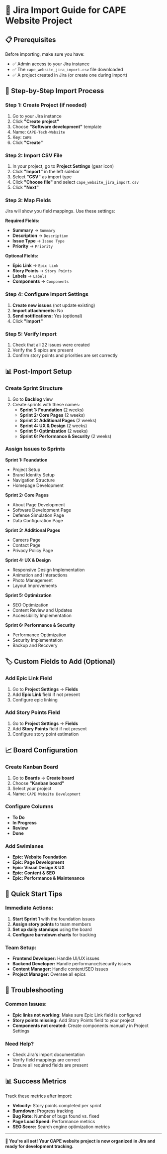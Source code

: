 # 🚀 Jira Import Guide for CAPE Website Project

## 📋 Prerequisites

Before importing, make sure you have:
- ✅ Admin access to your Jira instance
- ✅ The `cape_website_jira_import.csv` file downloaded
- ✅ A project created in Jira (or create one during import)

## 🎯 Step-by-Step Import Process

### **Step 1: Create Project (if needed)**
1. Go to your Jira instance
2. Click **"Create project"**
3. Choose **"Software development"** template
4. Name: `CAPE-Tech-Website`
5. Key: `CAPE`
6. Click **"Create"**

### **Step 2: Import CSV File**
1. In your project, go to **Project Settings** (gear icon)
2. Click **"Import"** in the left sidebar
3. Select **"CSV"** as import type
4. Click **"Choose file"** and select `cape_website_jira_import.csv`
5. Click **"Next"**

### **Step 3: Map Fields**
Jira will show you field mappings. Use these settings:

**Required Fields:**
- **Summary** → `Summary`
- **Description** → `Description`
- **Issue Type** → `Issue Type`
- **Priority** → `Priority`

**Optional Fields:**
- **Epic Link** → `Epic Link`
- **Story Points** → `Story Points`
- **Labels** → `Labels`
- **Components** → `Components`

### **Step 4: Configure Import Settings**
1. **Create new issues** (not update existing)
2. **Import attachments:** No
3. **Send notifications:** Yes (optional)
4. Click **"Import"**

### **Step 5: Verify Import**
1. Check that all 22 issues were created
2. Verify the 5 epics are present
3. Confirm story points and priorities are set correctly

## 📊 Post-Import Setup

### **Create Sprint Structure**
1. Go to **Backlog** view
2. Create sprints with these names:
   - **Sprint 1: Foundation** (2 weeks)
   - **Sprint 2: Core Pages** (2 weeks)
   - **Sprint 3: Additional Pages** (2 weeks)
   - **Sprint 4: UX & Design** (2 weeks)
   - **Sprint 5: Optimization** (2 weeks)
   - **Sprint 6: Performance & Security** (2 weeks)

### **Assign Issues to Sprints**
**Sprint 1: Foundation**
- Project Setup
- Brand Identity Setup
- Navigation Structure
- Homepage Development

**Sprint 2: Core Pages**
- About Page Development
- Software Development Page
- Defense Simulation Page
- Data Configuration Page

**Sprint 3: Additional Pages**
- Careers Page
- Contact Page
- Privacy Policy Page

**Sprint 4: UX & Design**
- Responsive Design Implementation
- Animation and Interactions
- Photo Management
- Layout Improvements

**Sprint 5: Optimization**
- SEO Optimization
- Content Review and Updates
- Accessibility Implementation

**Sprint 6: Performance & Security**
- Performance Optimization
- Security Implementation
- Backup and Recovery

## 🏷️ Custom Fields to Add (Optional)

### **Add Epic Link Field**
1. Go to **Project Settings** → **Fields**
2. Add **Epic Link** field if not present
3. Configure epic linking

### **Add Story Points Field**
1. Go to **Project Settings** → **Fields**
2. Add **Story Points** field if not present
3. Configure story point estimation

## 📈 Board Configuration

### **Create Kanban Board**
1. Go to **Boards** → **Create board**
2. Choose **"Kanban board"**
3. Select your project
4. Name: `CAPE Website Development`

### **Configure Columns**
- **To Do**
- **In Progress**
- **Review**
- **Done**

### **Add Swimlanes**
- **Epic: Website Foundation**
- **Epic: Page Development**
- **Epic: Visual Design & UX**
- **Epic: Content & SEO**
- **Epic: Performance & Maintenance**

## 🎯 Quick Start Tips

### **Immediate Actions:**
1. **Start Sprint 1** with the foundation issues
2. **Assign story points** to team members
3. **Set up daily standups** using the board
4. **Configure burndown charts** for tracking

### **Team Setup:**
- **Frontend Developer:** Handle UI/UX issues
- **Backend Developer:** Handle performance/security issues
- **Content Manager:** Handle content/SEO issues
- **Project Manager:** Oversee all epics

## 🔧 Troubleshooting

### **Common Issues:**
- **Epic links not working:** Make sure Epic Link field is configured
- **Story points missing:** Add Story Points field to your project
- **Components not created:** Create components manually in Project Settings

### **Need Help?**
- Check Jira's import documentation
- Verify field mappings are correct
- Ensure all required fields are present

## 📊 Success Metrics

Track these metrics after import:
- **Velocity:** Story points completed per sprint
- **Burndown:** Progress tracking
- **Bug Rate:** Number of bugs found vs. fixed
- **Page Load Speed:** Performance metrics
- **SEO Score:** Search engine optimization metrics

---

**🎉 You're all set! Your CAPE website project is now organized in Jira and ready for development tracking.**